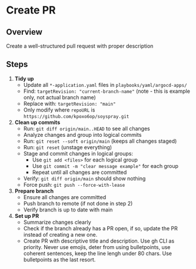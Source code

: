 # Create PR

## Overview

Create a well-structured pull request with proper description

## Steps

1. **Tidy up**
    - Update all `*-application.yaml` files in `playbooks/yaml/argocd-apps/`
    - Find: `targetRevision: "current-branch-name"` (note - this is example only, not actual branch name)
    - Replace with: `targetRevision: "main"`
    - Only modify where `repoURL` is `https://github.com/kpoxo6op/soyspray.git`
2. **Clean up commits**
    - Run: `git diff origin/main..HEAD` to see all changes
    - Analyze changes and group into logical commits
    - Run: `git reset --soft origin/main` (keeps all changes staged)
    - Run: `git reset` (unstage everything)
    - Stage and commit changes in logical groups:
      - Use `git add <files>` for each logical group
      - Use `git commit -m "clear message example"` for each group
      - Repeat until all changes are committed
    - Verify: `git diff origin/main` should show nothing
    - Force push: `git push --force-with-lease`
3. **Prepare branch**
    - Ensure all changes are committed
    - Push branch to remote (if not done in step 2)
    - Verify branch is up to date with main
4. **Set up PR**
    - Summarize changes clearly
    - Check if the branch already has a PR open, if so, update the PR instead of creating a new one.
    - Create PR with descriptive title and description. Use gh CLI as priority. Never use emojis, deter from using bulletpoints, use coherent sentences, keep the line lengh under 80 chars. Use bulletpoints as the last resort.
